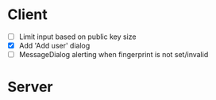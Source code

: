 # Client

* [ ] Limit input based on public key size
* [x] Add 'Add user' dialog
* [ ] MessageDialog alerting when fingerprint is not set/invalid

# Server

